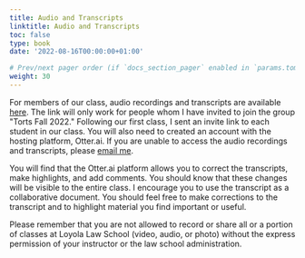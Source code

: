 ```yaml
---
title: Audio and Transcripts
linktitle: Audio and Transcripts
toc: false
type: book
date: '2022-08-16T00:00:00+01:00'

# Prev/next pager order (if `docs_section_pager` enabled in `params.toml`)
weight: 30
---
```

For members of our class, audio recordings and transcripts are available [here](https://otter.ai/group/2136062). The link will only work for people whom I have invited to join the group "Torts Fall 2022." Following our first class, I sent an invite link to each student in our class. You will also need to created an account with the hosting platform, Otter.ai. If you are unable to access the audio recordings and transcripts, please [email me](mailto:Colin.Doyle@lls.edu).

You will find that the Otter.ai platform allows you to correct the transcripts, make highlights, and add comments. You should know that these changes will be visible to the entire class. I encourage you to use the transcript as a collaborative document. You should feel free to make corrections to the transcript and to highlight material you find important or useful. 

Please remember that you are not allowed to record or share all or a portion of classes at Loyola Law School (video, audio, or photo) without the express permission of your instructor or the law school administration.